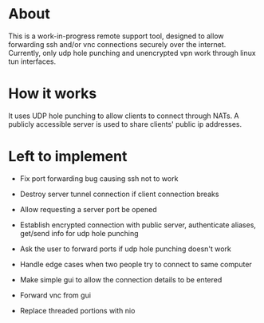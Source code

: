 # About

This is a work-in-progress remote support tool, designed to allow forwarding ssh and/or vnc connections securely over the internet. 
Currently, only udp hole punching and unencrypted vpn work through linux tun interfaces.

# How it works

It uses UDP hole punching to allow clients to connect through NATs. A publicly accessible server is used to share clients' public ip addresses.

# Left to implement

- Fix port forwarding bug causing ssh not to work
- Destroy server tunnel connection if client connection breaks
- Allow requesting a server port be opened
- Establish encrypted connection with public server, authenticate aliases, get/send info for udp hole punching
- Ask the user to forward ports if udp hole punching doesn't work
- Handle edge cases when two people try to connect to same computer

- Make simple gui to allow the connection details to be entered
- Forward vnc from gui

- Replace threaded portions with nio

